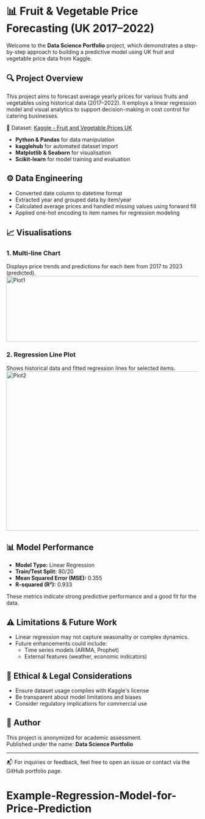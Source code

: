 
# 📊 Fruit & Vegetable Price Forecasting (UK 2017–2022)

Welcome to the **Data Science Portfolio** project, which demonstrates a step-by-step approach to building a predictive model using UK fruit and vegetable price data from Kaggle.

## 🔍 Project Overview

This project aims to forecast average yearly prices for various fruits and vegetables using historical data (2017–2022). It employs a linear regression model and visual analytics to support decision-making in cost control for catering businesses.

📁 Dataset: [Kaggle - Fruit and Vegetable Prices UK](https://www.kaggle.com/datasets/datota/fruit-and-vegatablefrastructure)

- **Python & Pandas** for data manipulation
- **kagglehub** for automated dataset import
- **Matplotlib & Seaborn** for visualisation
- **Scikit-learn** for model training and evaluation

## ⚙️ Data Engineering
- Converted date column to datetime format
- Extracted year and grouped data by item/year
- Calculated average prices and handled missing values using forward fill
- Applied one-hot encoding to item names for regression modeling

## 📈 Visualisations

### 1. Multi-line Chart
Displays price trends and predictions for each item from 2017 to 2023 (predicted).
<img width="602" height="172" alt="Plot1" src="https://github.com/user-attachments/assets/b68a3646-1cf7-4843-856b-1cea09f96f10" />

### 2. Regression Line Plot
Shows historical data and fitted regression lines for selected items.
<img width="627" height="416" alt="Plot2" src="https://github.com/user-attachments/assets/412c67fe-d16d-43fd-9c94-5df82a6c7d82" />

## 📊 Model Performance

- **Model Type:** Linear Regression
- **Train/Test Split:** 80/20
- **Mean Squared Error (MSE):** 0.355
- **R-squared (R²):** 0.933

These metrics indicate strong predictive performance and a good fit for the data.

## ⚠️ Limitations & Future Work

- Linear regression may not capture seasonality or complex dynamics.
- Future enhancements could include:
  - Time series models (ARIMA, Prophet)
  - External features (weather, economic indicators)

## 🧠 Ethical & Legal Considerations

- Ensure dataset usage complies with Kaggle's license
- Be transparent about model limitations and biases
- Consider regulatory implications for commercial use

## 👤 Author

This project is anonymized for academic assessment.  
Published under the name: **Data Science Portfolio**

---

📬 For inquiries or feedback, feel free to open an issue or contact via the GitHub portfolio page.

# Example-Regression-Model-for-Price-Prediction
